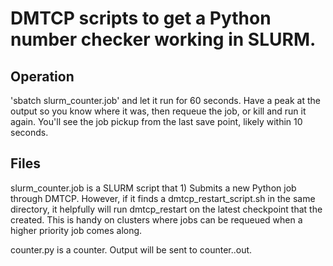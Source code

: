 # DMTCP scripts to get a Python number checker working in SLURM.

## Operation
'sbatch slurm_counter.job' and let it run for 60 seconds. Have a peak at the output so you know where it was, then requeue the job, or kill and run it again. You'll see the job pickup from the last save point, likely within 10 seconds.

## Files
slurm_counter.job is a SLURM script that 1) Submits a new Python job through DMTCP. However, if it finds a dmtcp_restart_script.sh in the same directory, it helpfully will run dmtcp_restart on the latest checkpoint that the created. This is handy on clusters where jobs can be requeued when a higher priority job comes along.

counter.py is a counter. Output will be sent to counter.<jobid>.out. 

